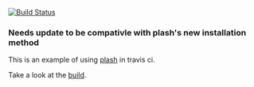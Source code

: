 [![Build Status](https://travis-ci.org/ihucos/plash-travis-example.svg?branch=master)](https://travis-ci.org/ihucos/plash-travis-example)

### Needs update to be compativle with plash's new installation method

This is an example of using [plash](https://github.com/ihucos/plash) in travis ci.

Take a look at the [build](https://travis-ci.org/ihucos/plash-travis-example).
